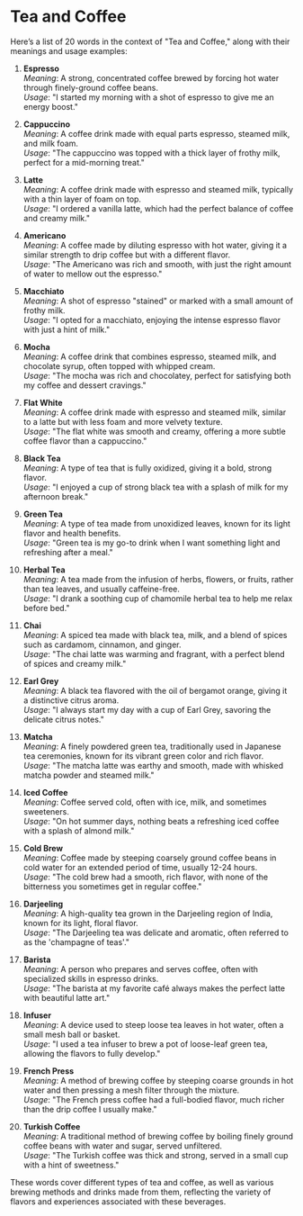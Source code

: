 # Tea and Coffee

Here’s a list of 20 words in the context of "Tea and Coffee," along with their meanings and usage examples:

1. **Espresso**  
   *Meaning*: A strong, concentrated coffee brewed by forcing hot water through finely-ground coffee beans.  
   *Usage*: "I started my morning with a shot of espresso to give me an energy boost."

2. **Cappuccino**  
   *Meaning*: A coffee drink made with equal parts espresso, steamed milk, and milk foam.  
   *Usage*: "The cappuccino was topped with a thick layer of frothy milk, perfect for a mid-morning treat."

3. **Latte**  
   *Meaning*: A coffee drink made with espresso and steamed milk, typically with a thin layer of foam on top.  
   *Usage*: "I ordered a vanilla latte, which had the perfect balance of coffee and creamy milk."

4. **Americano**  
   *Meaning*: A coffee made by diluting espresso with hot water, giving it a similar strength to drip coffee but with a different flavor.  
   *Usage*: "The Americano was rich and smooth, with just the right amount of water to mellow out the espresso."

5. **Macchiato**  
   *Meaning*: A shot of espresso "stained" or marked with a small amount of frothy milk.  
   *Usage*: "I opted for a macchiato, enjoying the intense espresso flavor with just a hint of milk."

6. **Mocha**  
   *Meaning*: A coffee drink that combines espresso, steamed milk, and chocolate syrup, often topped with whipped cream.  
   *Usage*: "The mocha was rich and chocolatey, perfect for satisfying both my coffee and dessert cravings."

7. **Flat White**  
   *Meaning*: A coffee drink made with espresso and steamed milk, similar to a latte but with less foam and more velvety texture.  
   *Usage*: "The flat white was smooth and creamy, offering a more subtle coffee flavor than a cappuccino."

8. **Black Tea**  
   *Meaning*: A type of tea that is fully oxidized, giving it a bold, strong flavor.  
   *Usage*: "I enjoyed a cup of strong black tea with a splash of milk for my afternoon break."

9. **Green Tea**  
   *Meaning*: A type of tea made from unoxidized leaves, known for its light flavor and health benefits.  
   *Usage*: "Green tea is my go-to drink when I want something light and refreshing after a meal."

10. **Herbal Tea**  
    *Meaning*: A tea made from the infusion of herbs, flowers, or fruits, rather than tea leaves, and usually caffeine-free.  
    *Usage*: "I drank a soothing cup of chamomile herbal tea to help me relax before bed."

11. **Chai**  
    *Meaning*: A spiced tea made with black tea, milk, and a blend of spices such as cardamom, cinnamon, and ginger.  
    *Usage*: "The chai latte was warming and fragrant, with a perfect blend of spices and creamy milk."

12. **Earl Grey**  
    *Meaning*: A black tea flavored with the oil of bergamot orange, giving it a distinctive citrus aroma.  
    *Usage*: "I always start my day with a cup of Earl Grey, savoring the delicate citrus notes."

13. **Matcha**  
    *Meaning*: A finely powdered green tea, traditionally used in Japanese tea ceremonies, known for its vibrant green color and rich flavor.  
    *Usage*: "The matcha latte was earthy and smooth, made with whisked matcha powder and steamed milk."

14. **Iced Coffee**  
    *Meaning*: Coffee served cold, often with ice, milk, and sometimes sweeteners.  
    *Usage*: "On hot summer days, nothing beats a refreshing iced coffee with a splash of almond milk."

15. **Cold Brew**  
    *Meaning*: Coffee made by steeping coarsely ground coffee beans in cold water for an extended period of time, usually 12-24 hours.  
    *Usage*: "The cold brew had a smooth, rich flavor, with none of the bitterness you sometimes get in regular coffee."

16. **Darjeeling**  
    *Meaning*: A high-quality tea grown in the Darjeeling region of India, known for its light, floral flavor.  
    *Usage*: "The Darjeeling tea was delicate and aromatic, often referred to as the 'champagne of teas'."

17. **Barista**  
    *Meaning*: A person who prepares and serves coffee, often with specialized skills in espresso drinks.  
    *Usage*: "The barista at my favorite café always makes the perfect latte with beautiful latte art."

18. **Infuser**  
    *Meaning*: A device used to steep loose tea leaves in hot water, often a small mesh ball or basket.  
    *Usage*: "I used a tea infuser to brew a pot of loose-leaf green tea, allowing the flavors to fully develop."

19. **French Press**  
    *Meaning*: A method of brewing coffee by steeping coarse grounds in hot water and then pressing a mesh filter through the mixture.  
    *Usage*: "The French press coffee had a full-bodied flavor, much richer than the drip coffee I usually make."

20. **Turkish Coffee**  
    *Meaning*: A traditional method of brewing coffee by boiling finely ground coffee beans with water and sugar, served unfiltered.  
    *Usage*: "The Turkish coffee was thick and strong, served in a small cup with a hint of sweetness."

These words cover different types of tea and coffee, as well as various brewing methods and drinks made from them, reflecting the variety of flavors and experiences associated with these beverages.
